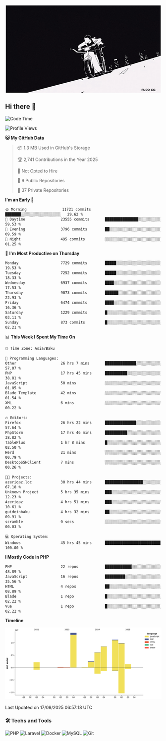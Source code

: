 <!--WALLPAPER-->
<p align='center'>
  <img src='assets/wallpapers/15.gif' alt='Banner'>
</p>
<!--/WALLPAPER-->

## Hi there 👋

<!--START_SECTION:waka-->
![Code Time](http://img.shields.io/badge/Code%20Time-132%20hrs%2027%20mins-blue)

![Profile Views](http://img.shields.io/badge/Profile%20Views-0-blue)

**🐱 My GitHub Data** 

> 📦 1.3 MB Used in GitHub's Storage 
 > 
> 🏆 2,741 Contributions in the Year 2025
 > 
> 🚫 Not Opted to Hire
 > 
> 📜 9 Public Repositories 
 > 
> 🔑 37 Private Repositories 
 > 
**I'm an Early 🐤** 

```text
🌞 Morning                11721 commits       ███████░░░░░░░░░░░░░░░░░░   29.62 % 
🌆 Daytime                23555 commits       ███████████████░░░░░░░░░░   59.53 % 
🌃 Evening                3796 commits        ██░░░░░░░░░░░░░░░░░░░░░░░   09.59 % 
🌙 Night                  495 commits         ░░░░░░░░░░░░░░░░░░░░░░░░░   01.25 % 
```
📅 **I'm Most Productive on Thursday** 

```text
Monday                   7729 commits        █████░░░░░░░░░░░░░░░░░░░░   19.53 % 
Tuesday                  7252 commits        █████░░░░░░░░░░░░░░░░░░░░   18.33 % 
Wednesday                6937 commits        ████░░░░░░░░░░░░░░░░░░░░░   17.53 % 
Thursday                 9073 commits        ██████░░░░░░░░░░░░░░░░░░░   22.93 % 
Friday                   6474 commits        ████░░░░░░░░░░░░░░░░░░░░░   16.36 % 
Saturday                 1229 commits        █░░░░░░░░░░░░░░░░░░░░░░░░   03.11 % 
Sunday                   873 commits         █░░░░░░░░░░░░░░░░░░░░░░░░   02.21 % 
```


📊 **This Week I Spent My Time On** 

```text
🕑︎ Time Zone: Asia/Baku

💬 Programming Languages: 
Other                    26 hrs 7 mins       ██████████████░░░░░░░░░░░   57.07 % 
PHP                      17 hrs 45 mins      ██████████░░░░░░░░░░░░░░░   38.81 % 
JavaScript               50 mins             ░░░░░░░░░░░░░░░░░░░░░░░░░   01.85 % 
Blade Template           42 mins             ░░░░░░░░░░░░░░░░░░░░░░░░░   01.54 % 
XML                      6 mins              ░░░░░░░░░░░░░░░░░░░░░░░░░   00.22 % 

🔥 Editors: 
Firefox                  26 hrs 22 mins      ██████████████░░░░░░░░░░░   57.64 % 
PhpStorm                 17 hrs 46 mins      ██████████░░░░░░░░░░░░░░░   38.82 % 
TablePlus                1 hr 8 mins         █░░░░░░░░░░░░░░░░░░░░░░░░   02.50 % 
Herd                     21 mins             ░░░░░░░░░░░░░░░░░░░░░░░░░   00.79 % 
DesktopSSHClient         7 mins              ░░░░░░░░░░░░░░░░░░░░░░░░░   00.26 % 

🐱‍💻 Projects: 
azeriqaz.loc             30 hrs 44 mins      █████████████████░░░░░░░░   67.18 % 
Unknown Project          5 hrs 35 mins       ███░░░░░░░░░░░░░░░░░░░░░░   12.23 % 
Azeriqaz                 4 hrs 51 mins       ███░░░░░░░░░░░░░░░░░░░░░░   10.61 % 
guideinbaku              4 hrs 32 mins       ██░░░░░░░░░░░░░░░░░░░░░░░   09.91 % 
scramble                 0 secs              ░░░░░░░░░░░░░░░░░░░░░░░░░   00.03 % 

💻 Operating System: 
Windows                  45 hrs 45 mins      █████████████████████████   100.00 % 
```

**I Mostly Code in PHP** 

```text
PHP                      22 repos            ████████████░░░░░░░░░░░░░   48.89 % 
JavaScript               16 repos            █████████░░░░░░░░░░░░░░░░   35.56 % 
HTML                     4 repos             ██░░░░░░░░░░░░░░░░░░░░░░░   08.89 % 
Blade                    1 repo              █░░░░░░░░░░░░░░░░░░░░░░░░   02.22 % 
Vue                      1 repo              █░░░░░░░░░░░░░░░░░░░░░░░░   02.22 % 
```



**Timeline**

![Lines of Code chart](https://raw.githubusercontent.com/feridnesibzade/feridnesibzade/main/assets/bar_graph.png)


 Last Updated on 17/08/2025 06:57:18 UTC
<!--END_SECTION:waka-->

### 🛠️ Techs and Tools

![PHP](https://img.shields.io/badge/PHP-777BB4?style=for-the-badge&logo=php&logoColor=white)
![Laravel](https://img.shields.io/badge/Laravel-F55247?style=for-the-badge&logo=laravel&logoColor=white)
![Docker](https://img.shields.io/badge/Docker-2496ED?style=for-the-badge&logo=docker&logoColor=white)
![MySQL](https://img.shields.io/badge/MySQL-4479A1?style=for-the-badge&logo=mysql&logoColor=white)
![Git](https://img.shields.io/badge/Git-F05032?style=for-the-badge&logo=git&logoColor=white)
